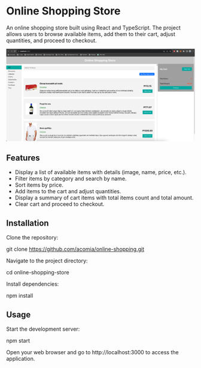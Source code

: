 # Online Shopping Store

An online shopping store built using React and TypeScript. The project allows users to browse available items, add them to their cart, adjust quantities, and proceed to checkout.

![Screenshot](src/Screenshot.png)

## Features

- Display a list of available items with details (image, name, price, etc.).
- Filter items by category and search by name.
- Sort items by price.
- Add items to the cart and adjust quantities.
- Display a summary of cart items with total items count and total amount.
- Clear cart and proceed to checkout.

## Installation

Clone the repository:

git clone https://github.com/acomia/online-shopping.git

Navigate to the project directory:

  cd online-shopping-store

Install dependencies:

  npm install

## Usage

Start the development server:

  npm start

Open your web browser and go to http://localhost:3000 to access the application.
